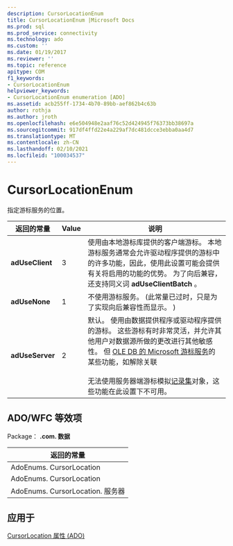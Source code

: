 ```yaml
---
description: CursorLocationEnum
title: CursorLocationEnum |Microsoft Docs
ms.prod: sql
ms.prod_service: connectivity
ms.technology: ado
ms.custom: ''
ms.date: 01/19/2017
ms.reviewer: ''
ms.topic: reference
apitype: COM
f1_keywords:
- CursorLocationEnum
helpviewer_keywords:
- CursorLocationEnum enumeration [ADO]
ms.assetid: acb255ff-1734-4b70-89bb-aef862b4c63b
author: rothja
ms.author: jroth
ms.openlocfilehash: e6e504948e2aaf76c52d424945f76373bb38697a
ms.sourcegitcommit: 917df4ffd22e4a229af7dc481dcce3ebba0aa4d7
ms.translationtype: MT
ms.contentlocale: zh-CN
ms.lasthandoff: 02/10/2021
ms.locfileid: "100034537"
---
```

# <a name="cursorlocationenum"></a>CursorLocationEnum
指定游标服务的位置。  
  
|返回的常量|Value|说明|  
|--------------|-----------|-----------------|  
|**adUseClient**|3|使用由本地游标库提供的客户端游标。 本地游标服务通常会允许驱动程序提供的游标中的许多功能，因此，使用此设置可能会提供有关将启用的功能的优势。 为了向后兼容，还支持同义词 **adUseClientBatch** 。|  
|**adUseNone**|1|不使用游标服务。  (此常量已过时，只是为了实现向后兼容性而显示。 ) |  
|**adUseServer**|2|默认。 使用由数据提供程序或驱动程序提供的游标。 这些游标有时非常灵活，并允许其他用户对数据源所做的更改进行其他敏感性。 但 [OLE DB 的 Microsoft 游标服务](../../guide/data/the-microsoft-cursor-service-for-ole-db.md)的某些功能，如解除关联<br /><br /> 无法使用服务器端游标模拟[记录集](./recordset-object-ado.md)对象，这些功能在此设置下不可用。|  
  
## <a name="adowfc-equivalent"></a>ADO/WFC 等效项  
 Package： **.com. 数据**  
  
|返回的常量|  
|--------------|  
|AdoEnums. CursorLocation|  
|AdoEnums. CursorLocation|  
|AdoEnums. CursorLocation. 服务器|  
  
## <a name="applies-to"></a>应用于  
 [CursorLocation 属性 (ADO)](./cursorlocation-property-ado.md)